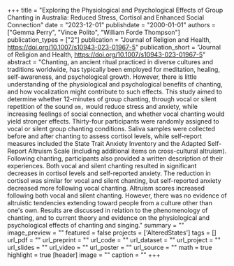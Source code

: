 +++
title = "Exploring the Physiological and Psychological Effects of Group Chanting in Australia: Reduced Stress, Cortisol and Enhanced Social Connection"
date = "2023-12-01"
publishdate = "2000-01-01"
authors = ["Gemma Perry", "Vince Polito", "William Forde Thompson"]
publication_types = ["2"]
publication = "Journal of Religion and Health, https://doi.org/10.1007/s10943-023-01967-5"
publication_short = "Journal of Religion and Health, https://doi.org/10.1007/s10943-023-01967-5"
abstract = "Chanting, an ancient ritual practiced in diverse cultures and traditions worldwide, has typically been employed for meditation, healing, self-awareness, and psychological growth. However, there is little understanding of the physiological and psychological benefits of chanting, and how vocalization might contribute to such effects. This study aimed to determine whether 12-minutes of group chanting, through vocal or silent repetition of the sound ``om,`` would reduce stress and anxiety, while increasing feelings of social connection, and whether vocal chanting would yield stronger effects. Thirty-four participants were randomly assigned to vocal or silent group chanting conditions. Saliva samples were collected before and after chanting to assess cortisol levels, while self-report measures included the State Trait Anxiety Inventory and the Adapted Self-Report Altruism Scale (including additional items on cross-cultural altruism). Following chanting, participants also provided a written description of their experiences. Both vocal and silent chanting resulted in significant decreases in cortisol levels and self-reported anxiety. The reduction in cortisol was similar for vocal and silent chanting, but self-reported anxiety decreased more following vocal chanting. Altruism scores increased following both vocal and silent chanting. However, there was no evidence of altruistic tendencies extending toward people from a culture other than one's own. Results are discussed in relation to the phenomenology of chanting, and to current theory and evidence on the physiological and psychological effects of chanting and singing."
summary = ""
image_preview = ""
featured = false
projects = ['AlteredStates']
tags = []
url_pdf = ""
url_preprint = ""
url_code = ""
url_dataset = ""
url_project = ""
url_slides = ""
url_video = ""
url_poster = ""
url_source = ""
math = true
highlight = true
[header]
image = ""
caption = ""
+++
